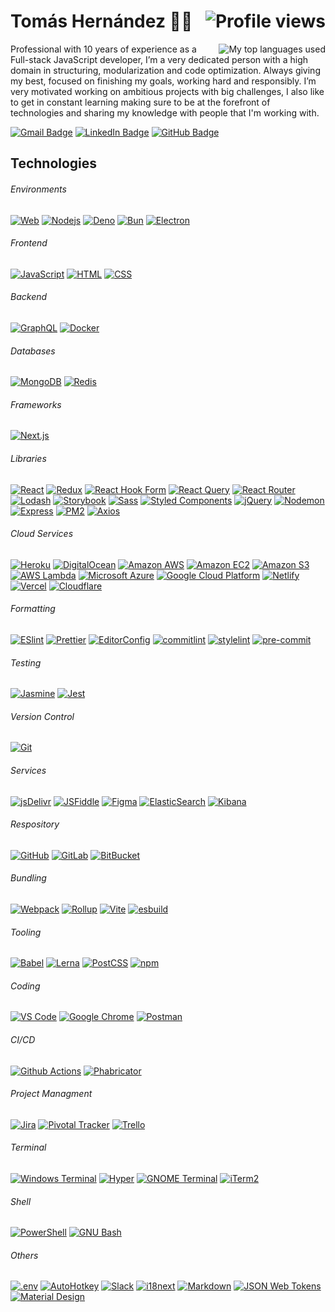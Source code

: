# Tomás Hernández 👨‍💻 <img align="right" alt="Profile views" src="https://komarev.com/ghpvc/?username=thernandez03&label=Profile_Views"/>

<img align="right" alt="My top languages used" src="https://github-readme-stats.vercel.app/api/top-langs?username=thernandez03&theme=github_dark&langs_count=8&layout=compact&hide=php,java,objective-c,python,batchfile&count_private=true&show_icons=true"/>

Professional with 10 years of experience as a Full-stack JavaScript developer, I’m a very dedicated person with a high domain in structuring, modularization and code optimization. Always giving my best, focused on finishing my goals, working hard and responsibly. I’m very motivated working on ambitious projects with big challenges, I also like to get in constant learning making sure to be at the forefront of technologies and sharing my knowledge with people that I'm working with.

[![Gmail Badge](https://img.shields.io/badge/Email-Reveal-DB4437?style=for-the-badge&logo=gmail&logoColor=FFFFFF&link=https://email.thernandez.dev)](https://email.thernandez.dev)
[![LinkedIn Badge](https://img.shields.io/badge/thernandez03-0072B1?style=for-the-badge&logo=linkedin&logoColor=ffffff&link=https://linkedin.thernandez.dev)](https://linkedin.thernandez.dev)
[![GitHub Badge](https://img.shields.io/badge/THernandez03-171515?style=for-the-badge&logo=github&logoColor=ffffff&link=https://github.thernandez.dev)](https://github.thernandez.dev)

## Technologies 
###### Environments
[![Web](https://img.shields.io/badge/-🌐_Web-141414?style=flat-square)](https://developer.mozilla.org/docs/Web)
[![Nodejs](https://img.shields.io/badge/-Nodejs-141414?style=flat-square&logo=Node.js&logoColor=339933)](https://nodejs.org)
[![Deno](https://img.shields.io/badge/-Deno-141414?style=flat-square&logo=deno&logoColor=000000)](https://deno.land)
[![Bun](https://img.shields.io/badge/-Bun-141414?style=flat-square&logo=bun&logoColor=F3E8D9)](https://bun.sh)
[![Electron](https://img.shields.io/badge/-Electron-141414?style=flat-square&logo=electron&logoColor=47848F)](https://www.electronjs.org)

###### Frontend
[![JavaScript](https://img.shields.io/badge/-JavaScript-141414?style=flat-square&logo=javascript&logoColor=F7DF1E)](https://developer.mozilla.org/docs/Web/JavaScript)
[![HTML](https://img.shields.io/badge/-HTML-141414?style=flat-square&logo=html5&logoColor=E34F26)](https://developer.mozilla.org/docs/Web/HTML)
[![CSS](https://img.shields.io/badge/-CSS-141414?style=flat-square&logo=css3&logoColor=1572B6)](https://developer.mozilla.org/docs/Web/CSS)

###### Backend
[![GraphQL](https://img.shields.io/badge/-GraphQL-141414?style=flat-square&logo=graphql&logoColor=E10098)](https://graphql.org)
[![Docker](https://img.shields.io/badge/-Docker-141414?style=flat-square&logo=docker&logoColor=2496ED)](https://www.docker.com)

###### Databases
[![MongoDB](https://img.shields.io/badge/-MongoDB-141414?style=flat-square&logo=mongodb&logoColor=47A248)](https://www.mongodb.com)
[![Redis](https://img.shields.io/badge/-Redis-141414?style=flat-square&logo=redis&logoColor=DC382D)](https://redis.io)

###### Frameworks
[![Next.js](https://img.shields.io/badge/-Next.js-141414?style=flat-square&logo=nextdotjs&logoColor=000000)](https://nextjs.org)

###### Libraries
[![React](https://img.shields.io/badge/-React-141414?style=flat-square&logo=react&logoColor=61DAFB)](https://reactjs.org)
[![Redux](https://img.shields.io/badge/-Redux-141414?style=flat-square&logo=redux&logoColor=764ABC)](https://redux.js.org)
[![React Hook Form](https://img.shields.io/badge/-React_Hook_Form-141414?style=flat-square&logo=reacthookform&logoColor=EC5990)](https://react-hook-form.com)
[![React Query](https://img.shields.io/badge/-React_Query-141414?style=flat-square&logo=reactquery&logoColor=FF4154)](https://react-query-v3.tanstack.com)
[![React Router](https://img.shields.io/badge/-React_Router-141414?style=flat-square&logo=reactrouter&logoColor=CA4245)](https://reactrouter.com)
[![Lodash](https://img.shields.io/badge/-Lodash-141414?style=flat-square&logo=lodash&logoColor=3492FF)](https://lodash.com)
[![Storybook](https://img.shields.io/badge/-Storybook-141414?style=flat-square&logo=storybook&logoColor=FF4785)](https://storybook.js.org)
[![Sass](https://img.shields.io/badge/-Sass-141414?style=flat-square&logo=sass&logoColor=CC6699)](https://sass-lang.com)
[![Styled Components](https://img.shields.io/badge/-Styled_Components-141414?style=flat-square&logo=styled-components&logoColor=DB7093)](https://styled-components.com)
[![jQuery](https://img.shields.io/badge/-jQuery-141414?style=flat-square&logo=jquery&logoColor=0769AD)](https://jquery.com)
[![Nodemon](https://img.shields.io/badge/-Nodemon-141414?style=flat-square&logo=nodemon&logoColor=76D04B)](https://nodemon.io)
[![Express](https://img.shields.io/badge/-Express-141414?style=flat-square&logo=express&logoColor=000000)](https://expressjs.com)
[![PM2](https://img.shields.io/badge/-PM2-141414?style=flat-square&logo=pm2&logoColor=2B037A)](https://pm2.keymetrics.io)
[![Axios](https://img.shields.io/badge/-Axios-141414?style=flat-square&logo=axios&logoColor=5A29E4)](https://axios-http.com)

###### Cloud Services
[![Heroku](https://img.shields.io/badge/-Heroku-141414?style=flat-square&logo=heroku&logoColor=430098)](https://www.heroku.com)
[![DigitalOcean](https://img.shields.io/badge/-Digital_Ocean-141414?style=flat-square&logo=digitalocean&logoColor=0080FF)](https://digitalocean.com)
[![Amazon AWS](https://img.shields.io/badge/Amazon%20AWS-141414?style=flat-square&logo=amazon-aws&logoColor=232F3E)](https://aws.amazon.com)
[![Amazon EC2](https://img.shields.io/badge/-Amazon_EC2-141414?style=flat-square&logo=amazonec2&logoColor=FF9900)](https://aws.amazon.com/ec2)
[![Amazon S3](https://img.shields.io/badge/-Amazon_S3-141414?style=flat-square&logo=amazons3&logoColor=569A31)](https://aws.amazon.com/s3)
[![AWS Lambda](https://img.shields.io/badge/-AWS_Lambda-141414?style=flat-square&logo=awslambda&logoColor=FF9900)](https://aws.amazon.com/lambda)
[![Microsoft Azure](https://img.shields.io/badge/Microsoft_Azure-141414?style=flat-square&logo=microsoft-azure&logoColor=0078D4)](https://azure.microsoft.com)
[![Google Cloud Platform](https://img.shields.io/badge/Google_Cloud-141414?style=flat-square&logo=google-cloud&logoColor=4285F4)](https://cloud.google.com)
[![Netlify](https://img.shields.io/badge/-Netlify-141414?style=flat-square&logo=netlify&logoColor=00C7B7)](https://www.netlify.com)
[![Vercel](https://img.shields.io/badge/-Vercel-141414?style=flat-square&logo=vercel&logoColor=000000)](https://vercel.com)
[![Cloudflare](https://img.shields.io/badge/-Cloudflare-141414?style=flat-square&logo=cloudflare&logoColor=F38020)](https://www.cloudflare.com)

###### Formatting
[![ESlint](https://img.shields.io/badge/-ESLint-141414?style=flat-square&logo=eslint&logoColor=4B32C3)](https://eslint.org)
[![Prettier](https://img.shields.io/badge/-Prettier-141414?style=flat-square&logo=prettier&logoColor=F7B93E)](https://prettier.io)
[![EditorConfig](https://img.shields.io/badge/-EditorConfig-141414?style=flat-square&logo=editorconfig&logoColor=FEFEFE)](https://editorconfig.org)
[![commitlint](https://img.shields.io/badge/-commitlint-141414?style=flat-square&logo=commitlint&logoColor=000000)](https://commitlint.js.org)
[![stylelint](https://img.shields.io/badge/-stylelint-141414?style=flat-square&logo=stylelint&logoColor=263238)](https://stylelint.io)
[![pre-commit](https://img.shields.io/badge/-pre_commit-141414?style=flat-square&logo=precommit&logoColor=FAB040)](https://pre-commit.com)

###### Testing
[![Jasmine](https://img.shields.io/badge/-Jasmine-141414?style=flat-square&logo=jasmine&logoColor=8A4182)](https://jasmine.github.io)
[![Jest](https://img.shields.io/badge/-Jest-141414?style=flat-square&logo=jest&logoColor=C21325)](https://jestjs.io)

###### Version Control
[![Git](https://img.shields.io/badge/-Git-141414?style=flat-square&logo=git&logoColor=F05032)](https://git-scm.com)

###### Services
[![jsDelivr](https://img.shields.io/badge/-jsDelivr-141414?style=flat-square&logo=jsdelivr&logoColor=E84D3D)](https://www.jsdelivr.com)
[![JSFiddle](https://img.shields.io/badge/-JSFiddle-141414?style=flat-square&logo=jsfiddle&logoColor=0084FF)](https://jsfiddle.net)
[![Figma](https://img.shields.io/badge/-Figma-141414?style=flat-square&logo=figma&logoColor=F24E1E)](https://www.figma.com)
[![ElasticSearch](https://img.shields.io/badge/-Elastic_Search-141414?style=flat-square&logo=elasticsearch&logoColor=005571)](https://www.elastic.co)
[![Kibana](https://img.shields.io/badge/-Kibana-141414?style=flat-square&logo=kibana&logoColor=005571)](https://www.elastic.co/kibana)

###### Respository
[![GitHub](https://img.shields.io/badge/-GitHub-141414?style=flat-square&logo=github&logoColor=181717)](https://github.com)
[![GitLab](https://img.shields.io/badge/-GitLab-141414?style=flat-square&logo=gitlab&logoColor=FC6D26)](https://gitlab.com)
[![BitBucket](https://img.shields.io/badge/-BitBucket-141414?style=flat-square&logo=bitbucket&logoColor=0052CC)](https://bitbucket.org)

###### Bundling
[![Webpack](https://img.shields.io/badge/-Webpack-141414?style=flat-square&logo=webpack&logoColor=8DD6F9)](https://webpack.js.org)
[![Rollup](https://img.shields.io/badge/-Rollup-141414?style=flat-square&logo=rollupdotjs&logoColor=EC4A3F)](https://rollupjs.org)
[![Vite](https://img.shields.io/badge/-Vite-141414?style=flat-square&logo=vite&logoColor=646CFF)](https://vitejs.dev)
[![esbuild](https://img.shields.io/badge/-esbuild-141414?style=flat-square&logo=esbuild&logoColor=FFCF00)](https://esbuild.github.io)

###### Tooling
[![Babel](https://img.shields.io/badge/-Babel-141414?style=flat-square&logo=babel&logoColor=F9DC3E)](https://babeljs.io)
[![Lerna](https://img.shields.io/badge/-Lerna-141414?style=flat-square&logo=lerna&logoColor=9333EA)](https://lerna.js.org)
[![PostCSS](https://img.shields.io/badge/-PostCSS-141414?style=flat-square&logo=postcss&logoColor=DD3A0A)](https://postcss.org)
[![npm](https://img.shields.io/badge/-NPM-141414?style=flat-square&logo=npm&logoColor=CB3837)](https://www.npmjs.com)

###### Coding
[![VS Code](https://img.shields.io/badge/-VSCode-141414?style=flat-square&logo=visual-studio-code&logoColor=007ACC)](https://code.visualstudio.com)
[![Google Chrome](https://img.shields.io/badge/-Google_Chrome-141414?style=flat-square&logo=googlechrome&logoColor=4285F4)](https://www.google.com/chrome)
[![Postman](https://img.shields.io/badge/-Postman-141414?style=flat-square&logo=postman&logoColor=FF6C37)](https://www.postman.com)

###### CI/CD
[![Github Actions](https://img.shields.io/badge/-Github_Actions-141414?style=flat-square&logo=github-actions&logoColor=2088FF)](https://github.com/features/actions)
[![Phabricator](https://img.shields.io/badge/-Phabricator-141414?style=flat-square&logo=phabricator&logoColor=4A5F88)](https://www.phacility.com/phabricator)

###### Project Managment
[![Jira](https://img.shields.io/badge/-Jira-141414?style=flat-square&logo=jira&logoColor=0052CC)](https://jira.atlassian.com)
[![Pivotal Tracker](https://img.shields.io/badge/-Pivotal_Tracker-141414?style=flat-square&logo=pivotaltracker&logoColor=517A9E)](https://www.pivotaltracker.com)
[![Trello](https://img.shields.io/badge/-Trello-141414?style=flat-square&logo=trello&logoColor=0052CC)](https://trello.com)

###### Terminal
[![Windows Terminal](https://img.shields.io/badge/-Windows_Terminal-141414?style=flat-square&logo=windowsterminal&logoColor=4D4D4D)](https://github.com/microsoft/terminal)
[![Hyper](https://img.shields.io/badge/-Hyper-141414?style=flat-square&logo=hyper&logoColor=white)](https://hyper.is)
[![GNOME Terminal](https://img.shields.io/badge/-GNOME_Terminal-141414?style=flat-square&logo=gnometerminal&logoColor=241F31)](https://gitlab.gnome.org/GNOME/gnome-terminal)
[![iTerm2](https://img.shields.io/badge/-iTerm2-141414?style=flat-square&logo=iterm2&logoColor=000000)](https://iterm2.com)

###### Shell
[![PowerShell](https://img.shields.io/badge/-PowerShell-141414?style=flat-square&logo=powershell&logoColor=5391FE)](https://microsoft.com/powershell)
[![GNU Bash](https://img.shields.io/badge/-GNU_Bash-141414?style=flat-square&logo=gnubash&logoColor=4EAA25)](https://www.gnu.org/software/bash)

###### Others
[![.env](https://img.shields.io/badge/-.env-141414?style=flat-square&logo=.env&logoColor=ECD53F)](https://github.com/motdotla/dotenv)
[![AutoHotkey](https://img.shields.io/badge/-AutoHotkey-141414?style=flat-square&logo=autohotkey&logoColor=334455)](https://www.autohotkey.com)
[![Slack](https://img.shields.io/badge/-Slack-141414?style=flat-square&logo=slack&logoColor=4A154B)](https://slack.com)
[![i18next](https://img.shields.io/badge/-i18next-141414?style=flat-square&logo=i18next&logoColor=26A69A)](https://www.i18next.com)
[![Markdown](https://img.shields.io/badge/-Markdown-141414?style=flat-square&logo=markdown&logoColor=000000)](https://www.markdownguide.org)
[![JSON Web Tokens](https://img.shields.io/badge/-JSON_Web_Tokens-141414?style=flat-square&logo=jsonwebtokens&logoColor=000000)](https://jwt.io)
[![Material Design](https://img.shields.io/badge/-Next.js-141414?style=flat-square&logo=nextjs&logoColor=757575)](https://m3.material.io)
